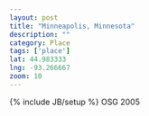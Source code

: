 ```yaml
---
layout: post
title: "Minneapolis, Minnesota"
description: ""
category: Place
tags: ['place']
lat: 44.983333
lng: -93.266667
zoom: 10
---
```

{% include JB/setup %}
OSG 2005
